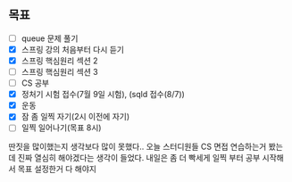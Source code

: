 ## 목표

- [ ] queue 문제 풀기
- [x] 스프링 강의 처음부터 다시 듣기
- [x] 스프링 핵심원리 섹션 2
- [ ] 스프링 핵심원리 섹션 3
- [ ] CS 공부
- [x] 정처기 시험 접수(7월 9일 시험), (sqld  접수(8/7))
- [x] 운동
- [x] 잠 좀 일찍 자기(2시 이전에 자기)
- [ ] 일찍 일어나기(목표 8시)

딴짓을 많이했는지 생각보다 많이 못했다.. 
오늘 스터디원들 CS 면접 연습하는거 봤는데 진짜 열심히 해야겠다는 생각이 들었다.
내일은 좀 더 빡세게 일찍 부터 공부 시작해서 목표 설정한거 다 해야지
